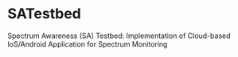 # SATestbed
Spectrum Awareness (SA) Testbed: Implementation of Cloud-based IoS/Android Application for Spectrum Monitoring
